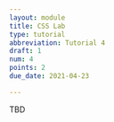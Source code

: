 ```yaml
---
layout: module
title: CSS Lab
type: tutorial
abbreviation: Tutorial 4
draft: 1
num: 4
points: 2
due_date: 2021-04-23

---
```


TBD